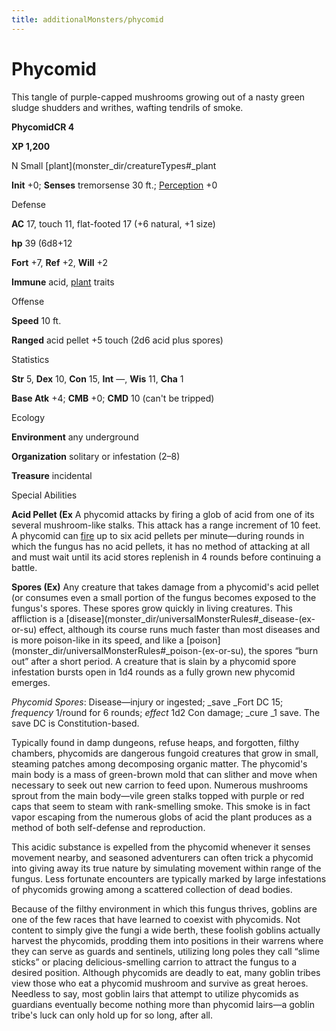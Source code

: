```yaml
---
title: additionalMonsters/phycomid
---
```

# Phycomid

This tangle of purple-capped mushrooms growing out of a nasty green sludge shudders and writhes, wafting tendrils of smoke.

**PhycomidCR 4**

**XP 1,200**

N Small [plant](monster_dir/creatureTypes#_plant

**Init** +0; **Senses** tremorsense 30 ft.; [Perception](additionalMonsters/../skill_dir/perception#_perception) +0

Defense

**AC** 17, touch 11, flat-footed 17 (+6 natural, +1 size)

**hp** 39 (6d8+12

**Fort** +7, **Ref** +2, **Will** +2

**Immune** acid, [plant](monster_dir/creatureTypes#_plant) traits

Offense

**Speed** 10 ft.

**Ranged** acid pellet +5 touch (2d6 acid plus spores)

Statistics

**Str** 5, **Dex** 10, **Con** 15, **Int** —, **Wis** 11, **Cha** 1

**Base Atk** +4; **CMB** +0; **CMD** 10 (can't be tripped)

Ecology

**Environment** any underground

**Organization** solitary or infestation (2–8)

**Treasure** incidental

Special Abilities

**Acid Pellet (Ex** A phycomid attacks by firing a glob of acid from one of its several mushroom-like stalks. This attack has a range increment of 10 feet. A phycomid can [fire](monster_dir/creatureTypes#_fire-subtype) up to six acid pellets per minute—during rounds in which the fungus has no acid pellets, it has no method of attacking at all and must wait until its acid stores replenish in 4 rounds before continuing a battle.

**Spores (Ex)** Any creature that takes damage from a phycomid's acid pellet (or consumes even a small portion of the fungus becomes exposed to the fungus's spores. These spores grow quickly in living creatures. This affliction is a [disease](monster_dir/universalMonsterRules#_disease-(ex-or-su) effect, although its course runs much faster than most diseases and is more poison-like in its speed, and like a [poison](monster_dir/universalMonsterRules#_poison-(ex-or-su), the spores “burn out” after a short period. A creature that is slain by a phycomid spore infestation bursts open in 1d4 rounds as a fully grown new phycomid emerges.

_Phycomid Spores_: Disease—injury or ingested; _save _Fort DC 15; _frequency_ 1/round for 6 rounds; _effect_ 1d2 Con damage; _cure _1 save. The save DC is Constitution-based.

Typically found in damp dungeons, refuse heaps, and forgotten, filthy chambers, phycomids are dangerous fungoid creatures that grow in small, steaming patches among decomposing organic matter. The phycomid's main body is a mass of green-brown mold that can slither and move when necessary to seek out new carrion to feed upon. Numerous mushrooms sprout from the main body—vile green stalks topped with purple or red caps that seem to steam with rank-smelling smoke. This smoke is in fact vapor escaping from the numerous globs of acid the plant produces as a method of both self-defense and reproduction.

This acidic substance is expelled from the phycomid whenever it senses movement nearby, and seasoned adventurers can often trick a phycomid into giving away its true nature by simulating movement within range of the fungus. Less fortunate encounters are typically marked by large infestations of phycomids growing among a scattered collection of dead bodies.

Because of the filthy environment in which this fungus thrives, goblins are one of the few races that have learned to coexist with phycomids. Not content to simply give the fungi a wide berth, these foolish goblins actually harvest the phycomids, prodding them into positions in their warrens where they can serve as guards and sentinels, utilizing long poles they call “slime sticks” or placing delicious-smelling carrion to attract the fungus to a desired position. Although phycomids are deadly to eat, many goblin tribes view those who eat a phycomid mushroom and survive as great heroes. Needless to say, most goblin lairs that attempt to utilize phycomids as guardians eventually become nothing more than phycomid lairs—a goblin tribe's luck can only hold up for so long, after all.

